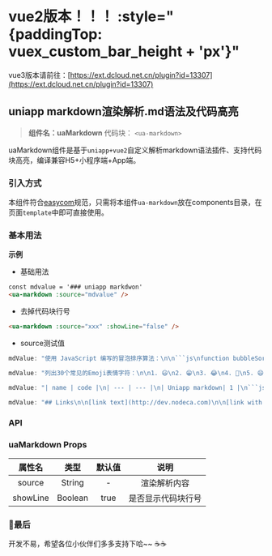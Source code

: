 # vue2版本！！！ :style="{paddingTop: vuex_custom_bar_height + 'px'}"
vue3版本请前往：[https://ext.dcloud.net.cn/plugin?id=13307](https://ext.dcloud.net.cn/plugin?id=13307)

## uniapp markdown渲染解析.md语法及代码高亮
> **组件名：uaMarkdown**
> 代码块： `<ua-markdown>`


uaMarkdown组件是基于`uniapp+vue2`自定义解析markdown语法插件、支持代码块高亮，编译兼容H5+小程序端+App端。


### 引入方式

本组件符合[easycom](https://uniapp.dcloud.io/collocation/pages?id=easycom)规范，只需将本组件`ua-markdown`放在components目录，在页面`template`中即可直接使用。


### 基本用法 

**示例**

- 基础用法

```html
const mdvalue = '### uniapp markdwon'
<ua-markdown :source="mdvalue" />
```

- 去掉代码块行号

```html
<ua-markdown :source="xxx" :showLine="false" />
```

- source测试值
```js
mdValue: "使用 JavaScript 编写的冒泡排序算法：\n\n```js\nfunction bubbleSort(arr) {\n  var len = arr.length;\n  for (var i = 0; i < len - 1; i++) {\n    for (var j = 0; j < len - 1 - i; j++) {\n      if (arr[j] > arr[j + 1]) {\n        var temp = arr[j];\n        arr[j] = arr[j + 1];\n        arr[j + 1] = temp;\n      }\n    }\n  }\n  return arr;\n}\n\n// 示例\nvar arr = [5, 3, 8, 4, 2];\nconsole.log(bubbleSort(arr)); // [2, 3, 4, 5, 8]\n```\n\n该算法的基本思路是依次比较相邻的两个元素，如果它们的顺序不正确则交换它们的位置。每一轮比较都会找到当前待排序序列中的最大值，所以需要进行 `n-1` 轮比较。在每一轮比较中，需要比较 `n-i-1` 对元素。"

mdValue: "列出30个常见的Emoji表情字符：\n\n1. 😃\n2. 😁\n3. 😂\n4. 🤣\n5. 😄\n6. 😅\n7. 😆\n8. 😉\n9. 😊\n10. 😋\n11. 😎\n12. 😍\n13. 😘\n14. 😗\n15. 😙\n16. 😚\n17. ☺️\n18. 🙂\n19. 🙃\n20. 😇\n21. 😌\n22. 😔\n23. 😖\n24. 😞\n25. 😟\n26. 😢\n27. 😭\n28. 😩\n29. 😫\n30. 😶\n\n请注意，这些Emoji字符串可能在某些设备上显示效果不同，因为它们的渲染和实现可能因平台和操作系统而异。"

mdValue: "| name | code |\n| --- | --- |\n| Uniapp markdown| 1 |\n```js\nconst name = 'Uniapp markdown'\nconst code = 1\n```\n****\n# level1\n## level2\n### level3\n#### level4\n##### level5\n###### level6\n****\n**BOLD**\n~~DELETE~~\n_ITALIC_\n<u>UNDERLINE<u>"

mdValue: "## Links\n\n[link text](http://dev.nodeca.com)\n\n[link with title](http://nodeca.github.io/pica/demo/ \"title text!\")\n\n\n## Plugins\n\nThe killer feature of `markdown-it` is very effective support of\n[syntax plugins](https://www.npmjs.org/browse/keyword/markdown-it-plugin)\n\n\n## Images\n\n![Minion](https://octodex.github.com/images/minion.png)\n![Stormtroopocat](https://octodex.github.com/images/stormtroopocat.jpg \"The Stormtroopocat\")\n\nLike links, Images also have a footnote style syntax\n\n![Alt text][id]\n\nWith a reference later in the document defining the URL location:\n\n[id]: https://octodex.github.com/images/dojocat.jpg  \"The Dojocat\""
```


### API

### uaMarkdown Props 

|属性名|类型|默认值|说明|
|:-:|:-:|:-:|:-:|
|source|String|-| 渲染解析内容 |
|showLine|Boolean|true| 是否显示代码块行号 |


### 💝最后

开发不易，希望各位小伙伴们多多支持下哈~~ ☕️☕️
